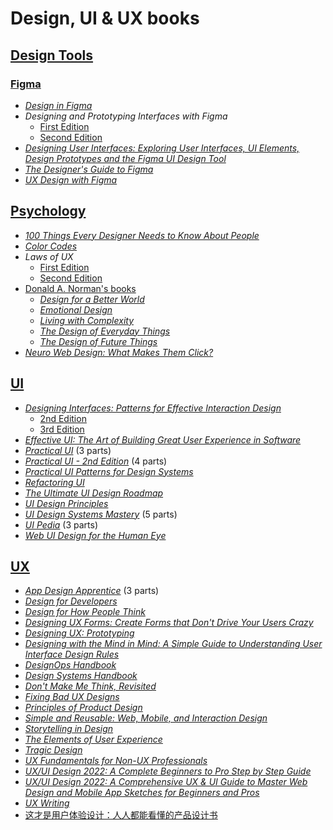 # Design, UI & UX books

## [Design Tools](./books/design-tools/)

### [Figma](./books/design-tools/Figma/)

* [_Design in Figma_](./books/design-tools/Figma/Designing%20in%20Figma%20(Eugene%20Fedorenko)%20(Z-Library).pdf)
* _Designing and Prototyping Interfaces with Figma_
    * [First Edition](./books/design-tools/Figma/Designing%20and%20Prototyping%20Interfaces%20with%20Figma%20Learn%20essential%20UXUI%20design%20principles%20by%20creating%20interactive%20prototypes%20for…%20(Fabio%20Staiano)%20(Z-Library).pdf)
    * [Second Edition](./books/design-tools/Figma/Designing%20and%20Prototyping%20Interfaces%20with%20Figma,%202nd%20Edition.epub)
* [_Designing User Interfaces: Exploring User Interfaces, UI Elements, Design Prototypes and the Figma UI Design Tool_](<./books/design-tools/Figma/Designing User Interfaces Exploring User Interfaces, UI Elements, Design Prototypes and the Figma UI Design Tool (English... (Dario Calonaci) (Z-Library).pdf>)
* [_The Designer's Guide to Figma_](./books/design-tools/Figma/The%20Designer’s%20Guide%20to%20Figma%20Master%20Prototyping,%20Collaboration,%20Handoff,%20and%20Workflow%20(Daniel%20Schwarz)%20(Z-Library).epub)
* [_UX Design with Figma_](./books/design-tools/Figma/UX%20Design%20with%20Figma%20User-Centered%20Interface%20Design%20and%20Prototyping%20with%20Figma%20(Design%20Thinking)%20(Tom%20Green,%20Kevin%20Brandon)%20(Z-Library).pdf)

## [Psychology](./books/psychology/)

* [_100 Things Every Designer Needs to Know About People_](./books/psychology/100%20Things%20Every%20Designer%20Needs%20to%20Know%20about%20People%20What%20Makes%20Them%20Tick%20(Susan%20Weinschenk)%20(Z-Library).pdf)
* [_Color Codes_](./books/psychology/vdoc.pub_color-codes-modern-theories-of-color-in-philosophy-painting-and-architecture-literature-music-and-psychology.epub)
* _Laws of UX_
    * [First Edition](./books/psychology/Laws%20of%20UX%20-%20Using%20Psychology%20to%20Design%20Better%20Products%20%20Services%20(Jon%20Yablonski)%20(Z-Library).pdf)
    * [Second Edition](./books/psychology/Laws%20of%20UX%20Using%20Psychology%20to%20Design%20Better%20Products%20%20Services%20(Jon%20Yablonski)%20(Z-Library).pdf)
* [Donald A. Norman's books](./books/psychology/Donald%20A.%20Norman/)
    * [_Design for a Better World_](./books/psychology/Donald%20A.%20Norman/Design%20for%20a%20Better%20World%20Meaningful,%20Sustainable,%20Humanity%20Centered%20(Donald%20A.%20Norman)%20(Z-Library).epub)
    * [_Emotional Design_](./books/psychology/Donald%20A.%20Norman/Emotional%20Design%20Why%20We%20Love%20(Or%20Hate)%20Everyday%20Things%20(Donald%20A.%20Norman)%20(Z-Library).pdf)
    * [_Living with Complexity_](./books/psychology/Donald%20A.%20Norman/Living%20with%20Complexity%20%20-%20PDF%20Room.pdf)
    * [_The Design of Everyday Things_](./books/psychology/Donald%20A.%20Norman/The%20Design%20of%20Everyday%20Things%20by%20Don%20Norman.pdf)
    * [_The Design of Future Things_](./books/psychology/Donald%20A.%20Norman/Design%20of%20Future%20Things,%20The%20Norman,%20Donald%20(Norman,%20Donald%20A)%20(Z-Library).pdf)
* [_Neuro Web Design: What Makes Them Click?_](./books/psychology/Neuro%20Web%20Design%20What%20Makes%20Them%20Click%20(Susan%20M.%20Weinschenk)%20(Z-Library).pdf)

## [UI](./books/UI/)

* [_Designing Interfaces: Patterns for Effective Interaction Design_](./books/UI/Designing%20Interfaces/)
    * [2nd Edition](./books/UI/Designing%20Interfaces/vdoc.pub_designing-interfaces.pdf)
    * [3rd Edition](./books/UI/Designing%20Interfaces/Designing%20Interfaces%20Patterns%20for%20Effective%20Interaction%20Design%20(Tidwell,%20Jenifer,%20Brewer,%20Charles,%20Valencia%20etc.)%20(Z-Library).pdf)
* [_Effective UI: The Art of Building Great User Experience in Software_](./books/UI/Effective%20UI%20The%20Art%20of%20Building%20Great%20User%20Experience%20in%20Software%20(Jonathan%20Anderson,%20John%20McRee,%20Robb%20Wilson)%20(Z-Library).pdf)
* [_Practical UI_](./books/UI/Practical%20UI%20(Adham%20Dannaway)/) (3 parts)
* [_Practical UI - 2nd Edition_](./books/UI/Practical%20UI%20-%202nd%20Edition%20(Adham%20Dannaway)/) (4 parts)
* [_Practical UI Patterns for Design Systems_](./books/UI/Practical%20UI%20Patterns%20for%20Design%20Systems.%20Fast-Track%20Interaction%20Design%20for%20a%20Seamless%20User%20Experience%20(Diana%20MacDonald)%20(Z-Library).pdf)
* [_Refactoring UI_](./books/UI/Refactoring%20UI%20(Steve%20Schoger,%20Adam%20Wathan)%20(Z-Library).pdf)
* [_The Ultimate UI Design Roadmap_](./books/UI/The%20Ultimate%20UI%20Design%20Roadmap%20(Michael%20Filipiuk)%20(Z-Library).pdf)
* [_UI Design Principles_](./books/UI/UI%20Design%20Principles%20Learn%20to%20create%20beautiful%20and%20usable%20interfaces%20from%20scratch%20(Michael%20Filipiuk,%20(ed.))%20(Z-Library).pdf)
* [_UI Design Systems Mastery_](./books/UI/UI%20Design%20Systems%20Mastery/) (5 parts)
* [_UI Pedia_](./books/UI/UI%20Pedia/) (3 parts)
* [_Web UI Design for the Human Eye_](./books/UI/Web%20UI%20Design%20for%20the%20Human%20Eye%20Principles%20of%20Visual%20Consistency%20(UX%20Pin)%20(Z-Library).pdf)

## [UX](./books/UX/)

* [_App Design Apprentice_](./books/UX/App%20Design%20Apprentice/) (3 parts)
* [_Design for Developers_](./books/UX/Design%20for%20Developers%20(Adrian%20Twarog,%20George%20Moller)%20(Z-Library).pdf)
* [_Design for How People Think_](./books/UX/Design%20for%20how%20People%20Think%20(John%20Whalen)%20(Z-Library).pdf)
* [_Designing UX Forms: Create Forms that Don't Drive Your Users Crazy_](./books/UX/Designing%20UX%20Forms%20Create%20Forms%20That%20Don’t%20Drive%20Your%20Users%20Crazy%20(Jessica%20Enders)%20(Z-Library).pdf)
* [_Designing UX: Prototyping_](./books/UX/Designing%20UX%20Prototyping%20(Ben%20Coleman,%20Dan%20Goodwin)%20(Z-Library).pdf)
* [_Designing with the Mind in Mind: A Simple Guide to Understanding User Interface Design Rules_](./books/UX/Designing_with_the_Mind_in_Mind_Simple_G.pdf)
* [_DesignOps Handbook_](./books/UX/DesignOps%20Handbook%20(Kate%20Battles,%20Meredith%20Black,%20Dave%20Malouf%20etc.)%20(Z-Library).pdf)
* [_Design Systems Handbook_](./books/UX/Design%20Systems%20Handbook%20(Marco%20Suarez,%20Jina%20Anne,%20Katie%20Sylor-Miller%20etc.)%20(Z-Library).pdf)
* [_Don't Make Me Think, Revisited_](./books/UX/Dont%20Make%20Me%20Think,%20Revisited%20A%20Common%20Sense%20Approach%20to%20Web%20Usability%203rd%20Edition%20(Steve%20Krug)%20(Z-Library).pdf)
* [_Fixing Bad UX Designs_](./books/UX/Fixing%20Bad%20UX%20Designs%20(Lisandra%20Maioli)%20(Z-Library).pdf)
* [_Principles of Product Design_](./books/UX/Principles%20of%20Product%20Design%20(Aarron%20Walter)%20(Z-Library).pdf)
* [_Simple and Reusable: Web, Mobile, and Interaction Design_](./books/UX/Simple%20and%20Usable%20(Giles%20Colborne)%20(Z-Library).pdf)
* [_Storytelling in Design_](./books/UX/Storytelling%20in%20Design%20Defining,%20Designing,%20and%20Selling%20Multidevice%20Products%20(Anna%20Dahlström)%20(Z-Library).epub)
* [_The Elements of User Experience_](./books/UX/The_Elements_of_User_Experience_Jesse_Ja.pdf)
* [_Tragic Design_](./books/UX/ebin.pub_tragic-design-the-true-impact-of-bad-design-and-how-to-fix-it-0636920038887-9781491923610-149192361x.pdf)
* [_UX Fundamentals for Non-UX Professionals_](./books/UX/UX%20Fundamentals%20for%20Non-UX%20Professionals%20User%20Experience%20Principles%20for%20Managers,%20Writers,%20Designers,%20and%20Developers%20(Edward%20Stull)%20(Z-Library).pdf)
* [_UX/UI Design 2022: A Complete Beginners to Pro Step by Step Guide_](./books/UX/dokumen.pub_ux-ui-design-2022-a-complete-beginners-to-pro-step-by-step-guide-to-ux-ui-design-and-mastering-the-fundamentals-of-web-design-with-latest-tips-amp-techniques.epub)
* [_UX/UI Design 2022: A Comprehensive UX & UI Guide to Master Web Design and Mobile App Sketches for Beginners and Pros_](./books/UX/dokumen.pub_ux-ui-design-2022-a-comprehensive-ui-amp-ux-guide-to-master-web-design-and-mobile-app-sketches-for-beginners-and-pros.epub)
* [_UX Writing_](./books/UX/UX%20Writing%20Designing%20User-Centered%20Content%20[Team-IRA]%20(Jason%20C.%20K.%20Tham,%20Tharon%20Howard%20etc.)%20(Z-Library).pdf)
* [这才是用户体验设计：人人都能看懂的产品设计书](./books/UX/这才是用户体验设计：人人都能看懂的产品设计书.pdf)